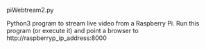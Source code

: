 piWebtream2.py

Python3 program to stream live video from a Raspberry Pi. Run this program (or execute it) and point a browser to http://raspberryp_ip_address:8000


